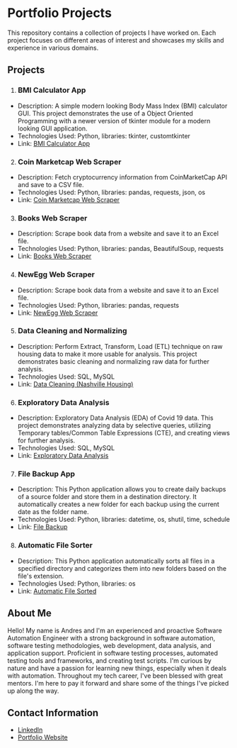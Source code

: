 # Portfolio Projects

This repository contains a collection of projects I have worked on. Each project focuses on different areas of interest and showcases my skills and experience in various domains.

## Projects
1. ### BMI Calculator App
  * Description: A simple modern looking Body Mass Index (BMI) calculator GUI. This project demonstrates the use of a Object Oriented Programming with a newer version of tkinter module for a modern looking GUI application.
  * Technologies Used: Python, libraries: tkinter, customtkinter
  * Link: [BMI Calculator App](https://github.com/andresceleste/portfolio_projects/blob/main/bmi_calculator.py)

2. ### Coin Marketcap Web Scraper
  * Description: Fetch cryptocurrency information from CoinMarketCap API and save to a CSV file.
  * Technologies Used: Python, libraries: pandas, requests, json, os
  * Link: [Coin Marketcap Web Scraper]()

3. ### Books Web Scraper
  * Description: Scrape book data from a website and save it to an Excel file.
  * Technologies Used: Python, libraries: pandas, BeautifulSoup, requests
  * Link: [Books Web Scraper](https://github.com/andresceleste/portfolio_projects/blob/main/coin_market_cap_webscraper.py)

4. ### NewEgg Web Scraper
  * Description: Scrape book data from a website and save it to an Excel file.
  * Technologies Used: Python, libraries: pandas, requests
  * Link: [NewEgg Web Scraper]()

5. ### Data Cleaning and Normalizing
  * Description: Perform Extract, Transform, Load (ETL) technique on raw housing data to make it more usable for analysis. This project demonstrates basic cleaning and normalizing raw data for further analysis.
  * Technologies Used: SQL, MySQL
  * Link: [Data Cleaning (Nashville Housing)](https://github.com/andresceleste/portfolio_projects/blob/main/data_cleaning_nashville_housing_data.sql)

6. ### Exploratory Data Analysis
  * Description: Exploratory Data Analysis (EDA) of Covid 19 data. This project demonstrates analyzing data by selective queries, utilizing Temporary tables/Common Table Expressions (CTE), and creating views for further analysis.
  * Technologies Used: SQL, MySQL
  * Link: [Exploratory Data Analysis](https://github.com/andresceleste/portfolio_projects/blob/main/eda_covid_19_sql_queries.sql)

7. ### File Backup App
  * Description: This Python application allows you to create daily backups of a source folder and store them in a destination directory. It automatically creates a new folder for each backup using the current date as the folder name.
  * Technologies Used: Python, libraries: datetime, os, shutil, time, schedule
  * Link: [File Backup](https://github.com/andresceleste/portfolio_projects/blob/main/file_backup.py)

8. ### Automatic File Sorter
  * Description: This Python application automatically sorts all files in a specified directory and categorizes them into new folders based on the file's extension.
  * Technologies Used: Python, libraries: os
  * Link: [Automatic File Sorted](https://github.com/andresceleste/portfolio_projects/blob/main/automatic_file_sorter.py)

## About Me
Hello! My name is Andres and I'm an experienced and proactive Software Automation Engineer with a strong background in software automation, software testing methodologies, web development, data analysis, and application support. 
Proficient in software testing processes, automated testing tools and frameworks, and creating test scripts. I'm curious by nature and have a passion for learning new things, especially when it deals with automation. Throughout my
tech career, I've been blessed with great mentors. I'm here to pay it forward and share some of the things I've picked up along the way.

## Contact Information
* [LinkedIn](https://www.linkedin.com/in/andres-celeste-25562912a)
* [Portfolio Website](https://andresceleste.github.io/)
